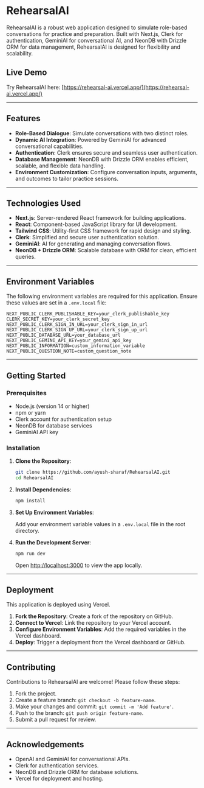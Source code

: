 # RehearsalAI

RehearsalAI is a robust web application designed to simulate role-based conversations for practice and preparation. Built with Next.js, Clerk for authentication, GeminiAI for conversational AI, and NeonDB with Drizzle ORM for data management, RehearsalAI is designed for flexibility and scalability.

## Live Demo

Try RehearsalAI here: [https://rehearsal-ai.vercel.app/](https://rehearsal-ai.vercel.app/)

---

## Features

- **Role-Based Dialogue**: Simulate conversations with two distinct roles.
- **Dynamic AI Integration**: Powered by GeminiAI for advanced conversational capabilities.
- **Authentication**: Clerk ensures secure and seamless user authentication.
- **Database Management**: NeonDB with Drizzle ORM enables efficient, scalable, and flexible data handling.
- **Environment Customization**: Configure conversation inputs, arguments, and outcomes to tailor practice sessions.

---

## Technologies Used

- **Next.js**: Server-rendered React framework for building applications.
- **React**: Component-based JavaScript library for UI development.
- **Tailwind CSS**: Utility-first CSS framework for rapid design and styling.
- **Clerk**: Simplified and secure user authentication solution.
- **GeminiAI**: AI for generating and managing conversation flows.
- **NeonDB + Drizzle ORM**: Scalable database with ORM for clean, efficient queries.

---

## Environment Variables

The following environment variables are required for this application. Ensure these values are set in a `.env.local` file:

```env
NEXT_PUBLIC_CLERK_PUBLISHABLE_KEY=your_clerk_publishable_key
CLERK_SECRET_KEY=your_clerk_secret_key
NEXT_PUBLIC_CLERK_SIGN_IN_URL=your_clerk_sign_in_url
NEXT_PUBLIC_CLERK_SIGN_UP_URL=your_clerk_sign_up_url
NEXT_PUBLIC_DATABASE_URL=your_database_url
NEXT_PUBLIC_GEMINI_API_KEY=your_gemini_api_key
NEXT_PUBLIC_INFORMATION=custom_information_variable
NEXT_PUBLIC_QUESTION_NOTE=custom_question_note
```

---

## Getting Started

### Prerequisites

- Node.js (version 14 or higher)
- npm or yarn
- Clerk account for authentication setup
- NeonDB for database services
- GeminiAI API key

### Installation

1. **Clone the Repository**:

   ```bash
   git clone https://github.com/ayush-sharaf/RehearsalAI.git
   cd RehearsalAI
   ```

2. **Install Dependencies**:

   ```bash
   npm install
   ```

3. **Set Up Environment Variables**:

   Add your environment variable values in a `.env.local` file in the root directory.

4. **Run the Development Server**:

   ```bash
   npm run dev
   ```

   Open [http://localhost:3000](http://localhost:3000) to view the app locally.

---

## Deployment

This application is deployed using Vercel.

1. **Fork the Repository**:
   Create a fork of the repository on GitHub.
2. **Connect to Vercel**:
   Link the repository to your Vercel account.
3. **Configure Environment Variables**:
   Add the required variables in the Vercel dashboard.
4. **Deploy**:
   Trigger a deployment from the Vercel dashboard or GitHub.

---

## Contributing

Contributions to RehearsalAI are welcome! Please follow these steps:

1. Fork the project.
2. Create a feature branch: `git checkout -b feature-name`.
3. Make your changes and commit: `git commit -m 'Add feature'`.
4. Push to the branch: `git push origin feature-name`.
5. Submit a pull request for review.

---


## Acknowledgements

- OpenAI and GeminiAI for conversational APIs.
- Clerk for authentication services.
- NeonDB and Drizzle ORM for database solutions.
- Vercel for deployment and hosting.
